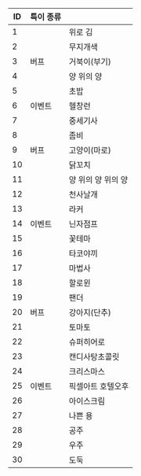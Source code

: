 
| ID  | 특이 종류 |             |
| --- | ----- | ----------- |
| 1   |       | 위로 김        |
| 2   |       | 무지개색        |
| 3   | 버프    | 거북이(부기)     |
| 4   |       | 양 위의 양      |
| 5   |       | 초밥          |
| 6   | 이벤트   | 헬창런         |
| 7   |       | 중세기사        |
| 8   |       | 좀비          |
| 9   | 버프    | 고양이(마로)     |
| 10  |       | 닭꼬치         |
| 11  |       | 양 위의 양 위의 양 |
| 12  |       | 천사날개        |
| 13  |       | 라커          |
| 14  | 이벤트   | 닌자점프        |
| 15  |       | 꽃테마         |
| 16  |       | 타코야끼        |
| 17  |       | 마법사         |
| 18  |       | 할로윈         |
| 19  |       | 팬더          |
| 20  | 버프    | 강아지(단추)     |
| 21  |       | 토마토         |
| 22  |       | 슈퍼히어로       |
| 23  |       | 캔디사탕초콜릿     |
| 24  |       | 크리스마스       |
| 25  | 이벤트   | 픽셀아트 호텔오후   |
| 26  |       | 아이스크림       |
| 27  |       | 나쁜 용        |
| 28  |       | 공주          |
| 29  |       | 우주          |
| 30  |       | 도둑          |
